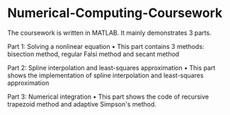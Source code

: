 # Numerical-Computing-Coursework
The coursework is written in MATLAB. It mainly demonstrates 3 parts.

Part 1: Solving a nonlinear equation
•	This part contains 3 methods: bisection method, regular Falsi method and secant method
  
Part 2: Spline interpolation and least-squares approximation
•	This part shows the implementation of spline interpolation and least-squares approximation

Part 3: Numerical integration
•	This part shows the code of recursive trapezoid method and adaptive Simpson's method.
